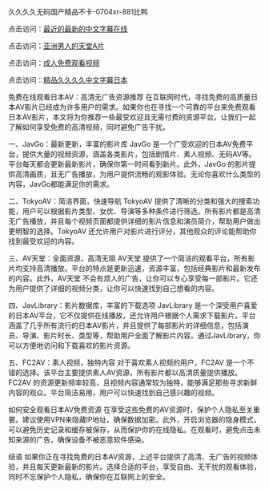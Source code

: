 
久久久久无码国产精品不卡-0704xr-881比鸭


点击访问：<a href="https://bered.pages.dev/">最近的最新的中文字幕在线</a>

点击访问：<a href="https://rtj-3zo.pages.dev/">亚洲男人的天堂A片</a>

点击访问：<a href="https://vassv.pages.dev/">成人免费观看视频</a>

点击访问：<a href="https://https://vassv.pages.dev/">精品久久久久中文字幕日本</a>


免费在线观看日本AV：高清无广告资源推荐
在互联网时代，寻找免费的高质量日本AV影片已经成为许多用户的需求。如果你也在寻找一个可靠的平台来免费观看日本AV影片，本文将为你推荐一些最受欢迎且无需付费的资源平台。让我们一起了解如何享受免费的高清视频，同时避免广告干扰。

一、JavGo：最新更新，丰富的影片库
JavGo 是一个广受欢迎的日本AV免费平台，提供大量的视频资源，涵盖各类影片，包括剧情片、素人视频、无码AV等。平台每天都会更新最新影片，确保你第一时间看到新片。此外，JavGo 的影片提供高清画质，且无广告播放，为用户提供流畅的观影体验。无论你喜欢什么类型的内容，JavGo都能满足你的需求。

二、TokyoAV：简洁界面，快速导航
TokyoAV 提供了清晰的分类和强大的搜索功能，用户可以根据影片类型、女优、导演等多种条件进行筛选。所有影片都是高清无广告播放，并且每个视频页面都提供详细的影片信息和演员简介，帮助用户做出更明智的选择。TokyoAV 还允许用户对影片进行评分，其他观众的评论能帮助你找到最受欢迎的内容。

三、AV天堂：全面资源，高清无阻
AV天堂 提供了一个简洁的观看平台，所有影片均支持高清播放。平台的特点是更新迅速，资源丰富，包括经典影片和最新发布的内容。此外，AV天堂 不会有烦人的广告，让你可以专心享受每一部影片。它还为用户提供了详细的视频分类，让你可以快速找到自己想看的内容。

四、JavLibrary：影片数据库，丰富的下载选项
JavLibrary 是一个深受用户喜爱的日本AV平台，它不仅提供在线播放，还允许用户根据个人需求下载影片。平台涵盖了几乎所有流行的日本AV影片，并且提供了每部影片的详细信息，包括演员、导演、影片时长、类型等，帮助用户全面了解影片内容。通过JavLibrary，你可以方便地访问和下载喜欢的影片资源。

五、FC2AV：素人视频，独特内容
对于喜欢素人视频的用户，FC2AV 是一个不错的选择。该平台主要提供素人AV资源，所有影片都以高清质量提供播放。FC2AV 的资源更新频率较高，且视频内容通常较为独特，能够满足那些寻求新鲜内容的观众。平台简洁易用，用户可以快速找到自己感兴趣的视频。

如何安全观看日本AV免费资源
在享受这些免费的AV资源时，保护个人隐私至关重要。建议使用VPN来隐藏IP地址，确保数据加密。此外，开启浏览器的隐身模式，可以避免历史记录和缓存被保存，从而保护你的在线隐私。在观看时，避免点击未知来源的广告，确保设备不被恶意软件感染。

结语
如果你正在寻找免费的日本AV资源，上述平台提供了高清、无广告的视频体验，并且每天更新最新的影片。选择合适的平台，享受自由、无干扰的观看体验，同时不忘保护个人隐私，确保你在互联网上的安全。









<span style="display:none;">[Canonical link](）</span>
